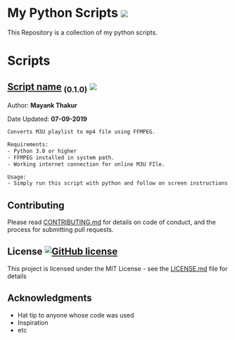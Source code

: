 # My Python Scripts ![](https://img.shields.io/github/repo-size/irotect/My-Python-Scripts.svg)

This Repository is a collection of my python scripts.


# Scripts
## <a href="../blob/master/LICENCE">Script name</a> <sub>(0.1.0)</sub> ![](https://img.shields.io/github/size/irotect/My-Python-Scripts/LICENSE.svg)

Author: **Mayank Thakur**

Date Updated: **07-09-2019**

```Bash
Converts M3U playlist to mp4 file using FFMPEG.

Requirements:
- Python 3.0 or higher
- FFMPEG installed in system path.
- Working internet connection for online M3U FIle.

Usage:
- Simply run this script with python and follow on screen instructions.
```
## Contributing

Please read [CONTRIBUTING.md](CONTRIBUTING.md) for details on code of conduct, and the process for submitting pull requests.

## License [![GitHub license](https://img.shields.io/github/license/irotect/My-Python-scripts.svg?style=plastic)](https://github.com/irotect/My-Python-Scripts/blob/master/LICENSE)

This project is licensed under the MIT License - see the [LICENSE.md](LICENSE.md) file for details

## Acknowledgments

* Hat tip to anyone whose code was used
* Inspiration
* etc
